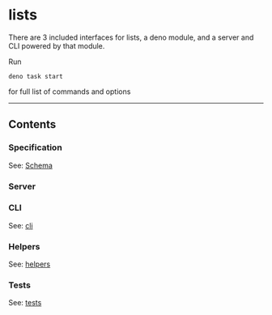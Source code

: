# lists

There are 3 included interfaces for lists, a deno module, and a server and CLI powered by that module.

Run

```
deno task start
```

for full list of commands and options

---

## Contents

### Specification

See: [Schema](./src/list-item/schema.json)

### Server

### CLI

See: [cli](./src/index.ts)

### Helpers

See: [helpers](./src/list-item/index.ts)

### Tests

See: [tests](./src/list-item/test.ts)
